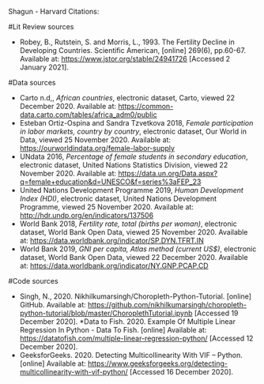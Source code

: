 
Shagun - Harvard Citations:

#Lit Review sources
* Robey, B., Rutstein, S. and Morris, L., 1993. The Fertility Decline in Developing Countries. Scientific American, [online] 269(6), pp.60-67. Available at: <https://www.jstor.org/stable/24941726> [Accessed 2 January 2021].


#Data sources
* Carto n.d,, *African countries*, electronic dataset, Carto, viewed 22 December 2020. Available at: <https://common-data.carto.com/tables/africa_adm0/public>
* Esteban Ortiz-Ospina and Sandra Tzvetkova 2018, *Female participation in labor markets, country by country*, electronic dataset, Our World in Data, viewed 25 November 2020. Available at: <https://ourworldindata.org/female-labor-supply>
* UNdata 2016, *Percentage of female students in secondary education*, electronic dataset, United Nations Statistics Division, viewed 22 November 2020. Available at: <https://data.un.org/Data.aspx?q=female+education&d=UNESCO&f=series%3aFEP_23>
* United Nations Development Programme 2019, *Human Development Index (HDI)*, electronic dataset, United Nations Development Programme, viewed 25 November 2020. Available at: <http://hdr.undp.org/en/indicators/137506>
* World Bank 2018, *Fertility rate, total (births per woman)*, electronic dataset, World Bank Open Data, viewed 25 November 2020. Available at: <https://data.worldbank.org/indicator/SP.DYN.TFRT.IN>
* World Bank 2019, *GNI per capita, Atlas method (current US$)*, electronic dataset, World Bank Open Data, viewed 22 December 2020. Available at: <https://data.worldbank.org/indicator/NY.GNP.PCAP.CD>



#Code sources
* Singh, N., 2020. Nikhilkumarsingh/Choropleth-Python-Tutorial. [online] GitHub. Available at: <https://github.com/nikhilkumarsingh/choropleth-python-tutorial/blob/master/ChoroplethTutorial.ipynb> [Accessed 19 December 2020].
*Data to Fish. 2020. Example Of Multiple Linear Regression In Python - Data To Fish. [online] Available at: <https://datatofish.com/multiple-linear-regression-python/> [Accessed 12 December 2020]. 
* GeeksforGeeks. 2020. Detecting Multicollinearity With VIF – Python. [online] Available at: <https://www.geeksforgeeks.org/detecting-multicollinearity-with-vif-python/> [Accessed 16 December 2020].
